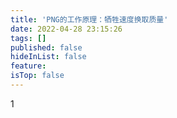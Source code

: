 ```yaml
---
title: 'PNG的工作原理：牺牲速度换取质量'
date: 2022-04-28 23:15:26
tags: []
published: false
hideInList: false
feature: 
isTop: false
---
```

1